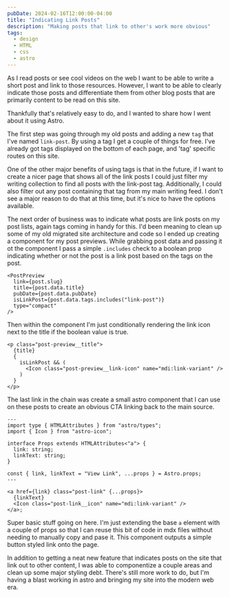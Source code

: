 ```yaml
---
pubDate: 2024-02-16T12:00:00-04:00
title: "Indicating Link Posts"
description: "Making posts that link to other's work more obvious"
tags:
  - design
  - HTML
  - css
  - astro
---
```


As I read posts or see cool videos on the web I want to be able to write a short post and link to those resources. However, I want to be able to clearly indicate those posts and differentiate them from other blog posts that are primarily content to be read on this site.

Thankfully that's relatively easy to do, and I wanted to share how I went about it using Astro.

The first step was going through my old posts and adding a new `tag` that I've named `link-post`. By using a tag I get a couple of things for free. I've already got tags displayed on the bottom of each page, and 'tag' specific routes on this site.

<p class="breakout aside">
One of the other major benefits of using tags is that in the future, if I want to create a nicer page that shows all of the link posts I could just filter my writing collection to find all posts with the link-post tag. Additionally, I could also filter out any post containing that tag from my main writing feed. I don't see a major reason to do that at this time, but it's nice to have the options available.
</p>

The next order of business was to indicate what posts are link posts on my post lists, again tags coming in handy for this. I'd been meaning to clean up some of my old migrated site architecture and code so I ended up creating a component for my post previews. While grabbing post data and passing it ot the component I pass a simple `.includes` check to a boolean prop indicating whether or not the post is a link post based on the tags on the post.

<div class="breakout">

```astro
<PostPreview
  link={post.slug}
  title={post.data.title}
  pubDate={post.data.pubDate}
  isLinkPost={post.data.tags.includes("link-post")}
  type="compact"
/>
```

</div>

Then within the component I'm just conditionally rendering the link icon next to the title if the boolean value is true.

<div class="breakout">

```astro
<p class="post-preview__title">
  {title}
  {
    isLinkPost && (
      <Icon class="post-preview__link-icon" name="mdi:link-variant" />
    )
  }
</p>
```

</div>

The last link in the chain was create a small astro component that I can use on these posts to create an obvious CTA linking back to the main source.

<div class="breakout">

```astro
---
import type { HTMLAttributes } from "astro/types";
import { Icon } from "astro-icon";

interface Props extends HTMLAttributes<"a"> {
  link: string;
  linkText: string;
}

const { link, linkText = "View Link", ...props } = Astro.props;
---

<a href={link} class="post-link" {...props}>
  {linkText}
  <Icon class="post-link__icon" name="mdi:link-variant" />
</a>;
```

</div>

Super basic stuff going on here. I'm just extending the base `a` element with a couple of props so that I can reuse this bit of code in mdx files without needing to manually copy and pase it. This component outputs a simple button styled link onto the page.

In addition to getting a neat new feature that indicates posts on the site that link out to other content, I was able to componentize a couple areas and clean up some major styling debt. There's still more work to do, but I'm having a blast working in astro and bringing my site into the modern web era.
